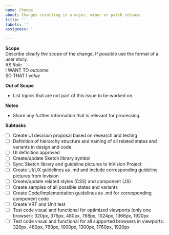 ```yaml
---
name: Change
about: Changes resulting in a major, minor or patch release
title: ''
labels: ''
assignees: ''

---
```


**Scope**  
Describe clearly the scope of the change. If possible use the format of a user story.  
AS _Role_  
I WANT TO _outcome_  
SO THAT I _value_  

**Out of Scope**  
- List topics that are not part of this issue to be worked on.

**Notes**  
- Share any further information that is relevant for processing.

**Subtasks**  
- [ ] Create UI decision proposal based on research and testing
- [ ] Definition of hierarchy structure and naming of all related states and variants in design and code
- [ ] UI definition approved
- [ ] Create/update Sketch library symbol 
- [ ] Sync Sketch library and guideline pictures to InVision Project
- [ ] Create UI/UX guidelines as .md and include corresponding guideline pictures from Invision
- [ ] Create/update related styles (CSS) and component (JS)
- [ ] Create samples of all possible states and variants
- [ ] Create Code/Implementation guidelines as .md for corresponding component code
- [ ] Create VRT and Unit test
- [ ] Test code visual and functional for optimized viewports (only one browser): 320px, 375px, 480px, 768px, 1024px, 1366px, 1920px
- [ ] Test code visual and functional for all supported browsers in viewports: 320px, 480px, 760px, 1000px, 1300px, 1760px, 1920px
